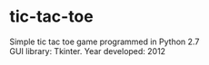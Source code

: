 # tic-tac-toe
Simple tic tac toe game programmed in Python 2.7 <br/>
GUI library: Tkinter.
Year developed: 2012

